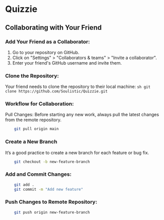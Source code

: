 # Quizzie
## Collaborating with Your Friend
### Add Your Friend as a Collaborator:
1. Go to your repository on GitHub.
2. Click on "Settings" > "Collaborators & teams" > "Invite a collaborator".
3. Enter your friend's GitHub username and invite them.

### Clone the Repository:
Your friend needs to clone the repository to their local machine:
    ```sh
    git clone https://github.com/Soulistic/Quizzie.git
    ```
### Workflow for Collaboration:

Pull Changes: Before starting any new work, always pull the latest changes from the remote repository.

```sh
    git pull origin main
```

### Create a New Branch
It’s a good practice to create a new branch for each feature or bug fix.
```sh
    git checkout -b new-feature-branch
```
### Add and Commit Changes:
```sh
    git add .
    git commit -m "Add new feature"
```

### Push Changes to Remote Repository:
```sh
    git push origin new-feature-branch
```